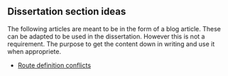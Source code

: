 ## Dissertation section ideas
The following articles are meant to be in the form of a blog article. These can be adapted to be used in the dissertation. However this is not a requirement. The purpose to get the content down in writing and use it when appropriete.

* [Route definition conflicts](routeConficts.md)